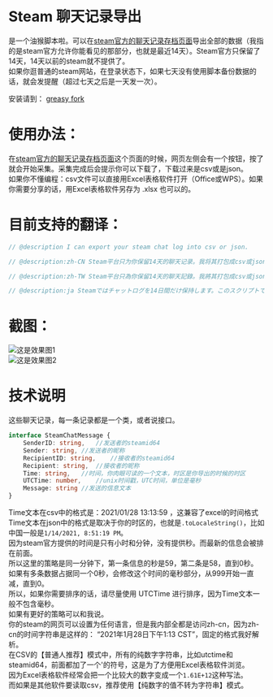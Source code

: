 # Steam 聊天记录导出
是一个油猴脚本啦。可以在[steam官方的聊天记录存档页面](https://help.steampowered.com/zh-cn/accountdata/GetFriendMessagesLog)导出全部的数据（我指的是steam官方允许你能看见的那部分，也就是最近14天）。Steam官方只保留了14天，14天以前的steam就不提供了。    
如果你逛普通的steam网站，在登录状态下，如果七天没有使用脚本备份数据的话，就会发提醒（超过七天之后是一天发一次）。    

安装请到： [greasy fork](https://greasyfork.org/scripts/420714-steam-chat-log-export)

# 使用办法：
在[steam官方的聊天记录存档页面](https://help.steampowered.com/zh-cn/accountdata/GetFriendMessagesLog)这个页面的时候，网页左侧会有一个按钮，按了就会开始采集。采集完成后会提示你可以下载了，下载过来是csv或是json。    
如果你不懂编程：csv文件可以直接用Excel表格软件打开（Office或WPS）。如果你需要分享的话，用Excel表格软件另存为 .xlsx 也可以的。     

# 目前支持的翻译：
```javascript
// @description I can export your steam chat log into csv or json.

// @description:zh-CN Steam平台只为你保留14天的聊天记录。我将其打包成csv或json，供您下载，自己备份好哦，建议每个周末来这里保存一次。

// @description:zh-TW Steam平台只為你保留14天的聊天記錄。我將其打包成csv或json，供您下載，自己備份好哦，建議每個週末來這裡保存一次。 

// @description:ja Steamではチャットログを14日間だけ保持します。このスクリプトではチャットログをCSV形式またはJSON形式にしてダウンロードしてバックアップすることができます。是非、チャットログを大切にしますように、毎週バックアップしてください。
```

# 截图： 
![这是效果图1](https://s3.ax1x.com/2021/01/28/y9wj8x.png)   
![这是效果图2](https://s3.ax1x.com/2021/01/28/y9wAjU.png)   

# 技术说明
这些聊天记录，每一条记录都是一个类，或者说接口。
```typescript
interface SteamChatMessage {
    SenderID: string,   //发送者的steamid64
    Sender: string, //发送者的昵称
    RecipientID: string,    //接收者的steamid64
    Recipient: string,  //接收者的昵称
    Time: string,   //时间，你肉眼可读的一个文本，时区是你导出的时候的时区
    UTCTime: number,    //unix时间戳，UTC时间，单位是毫秒
    Message: string //发送的信息文本
}
```
Time文本在csv中的格式是：2021/01/28 13:13:59 ，这兼容了excel的时间格式      
Time文本在json中的格式是取决于你的时区的，也就是```.toLocaleString()```，比如中国一般是```1/14/2021, 8:51:19 PM```。      
因为steam官方提供的时间是只有小时和分钟，没有提供秒。而最新的信息会被排在前面。  
所以这里的策略是同一分钟下，第一条信息的秒是59，第二条是58，直到0秒。  
如果有多条数据占据同一个0秒，会修改这个时间的毫秒部分，从999开始一直减，直到0。   
所以，如果你需要排序的话，请尽量使用 UTCTime 进行排序，因为Time文本一般不包含毫秒。     
如果有更好的策略可以和我说。      
你的steam的网页可以设置为任何语言，但是我内部全都是访问zh-cn，因为zh-cn的时间字符串是这样的： “2021年1月28日下午1:13 CST”，固定的格式我好解析。      
在CSV的【普通人推荐】模式中，所有的纯数字字符串，比如utctime和steamid64，前面都加了一个'的符号，这是为了方便用Excel表格软件浏览。   
因为Excel表格软件经常会把一个比较大的数字变成一个```1.61E+12```这种写法。   
而如果是其他软件要读取csv，推荐使用【纯数字的值不转为字符串】模式。    
